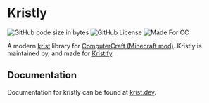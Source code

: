 # Kristly

![GitHub code size in bytes](https://img.shields.io/github/languages/code-size/Kristify/Kristly?label=Repo%20size&style=for-the-badge)
![GitHub License](https://img.shields.io/github/license/Kristify/Kristly?style=for-the-badge)
![Made For CC](https://img.shields.io/badge/Made%20for-ComputerCraft-orange?style=for-the-badge)

A modern [krist](https://krist.dev/) library for [ComputerCraft (Minecraft mod)](https://tweaked.cc/).
Kristly is maintained by, and made for [Kristify](https://github.com/Kristify).

## Documentation

Documentation for kristly can be found at [krist.dev](https://docs.krist.dev/docs/libraries/kristly.html).
